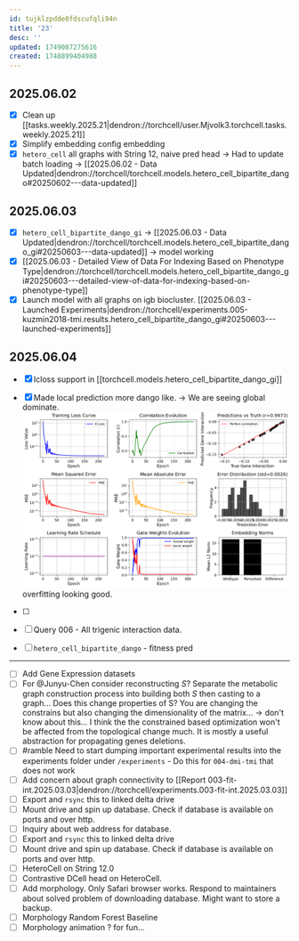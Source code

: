 ```yaml
---
id: tujklzpdde0fdscufqli94n
title: '23'
desc: ''
updated: 1749087275616
created: 1748899404988
---
```

## 2025.06.02

- [x] Clean up [[tasks.weekly.2025.21|dendron://torchcell/user.Mjvolk3.torchcell.tasks.weekly.2025.21]]
- [x] Simplify embedding config embedding
- [x] `hetero_cell` all graphs with String 12, naive pred head → Had to update batch loading → [[2025.06.02 - Data Updated|dendron://torchcell/torchcell.models.hetero_cell_bipartite_dango#20250602---data-updated]]

## 2025.06.03

- [x] `hetero_cell_bipartite_dango_gi`  → [[2025.06.03 - Data Updated|dendron://torchcell/torchcell.models.hetero_cell_bipartite_dango_gi#20250603---data-updated]] → model working
- [x] [[2025.06.03 - Detailed View of Data For Indexing Based on Phenotype Type|dendron://torchcell/torchcell.models.hetero_cell_bipartite_dango_gi#20250603---detailed-view-of-data-for-indexing-based-on-phenotype-type]]
- [x] Launch model with all graphs on igb biocluster. [[2025.06.03 - Launched Experiments|dendron://torchcell/experiments.005-kuzmin2018-tmi.results.hetero_cell_bipartite_dango_gi#20250603---launched-experiments]]

## 2025.06.04

- [x] Icloss support in [[torchcell.models.hetero_cell_bipartite_dango_gi]]
- [x] Made local prediction more dango like. →  We are seeing global dominate. ![](./assets/images/hetero_cell_bipartite_dango_gi_training_2025-06-04-19-49-43/training_epoch_0221.png) overfitting looking good.

- [ ]

- [ ] Query 006 - All trigenic interaction data.
- [ ] `hetero_cell_bipartite_dango` - fitness pred

***

- [ ] Add Gene Expression datasets
- [ ] For @Junyu-Chen consider reconstructing $S$? Separate the metabolic graph construction process into building both $S$ then casting to a graph... Does this change properties of S? You are changing the constrains but also changing the dimensionality of the matrix... → don't know about this... I think the the constrained based optimization won't be affected from the topological change much. It is mostly a useful abstraction for propagating genes deletions.
- [ ] #ramble Need to start dumping important experimental results into the experiments folder under `/experiments` - Do this for `004-dmi-tmi` that does not work
- [ ] Add concern about graph connectivity to [[Report 003-fit-int.2025.03.03|dendron://torchcell/experiments.003-fit-int.2025.03.03]]
- [ ] Export and `rsync` this to linked delta drive
- [ ] Mount drive and spin up database. Check if database is available on ports and over http.
- [ ] Inquiry about web address for database.
- [ ] Export and `rsync` this to linked delta drive
- [ ] Mount drive and spin up database. Check if database is available on ports and over http.
- [ ] HeteroCell on String 12.0
- [ ] Contrastive DCell head on HeteroCell.
- [ ] Add morphology. Only Safari browser works. Respond to maintainers about solved problem of downloading database. Might want to store a backup.
- [ ] Morphology Random Forest Baseline
- [ ] Morphology animation ? for fun...
